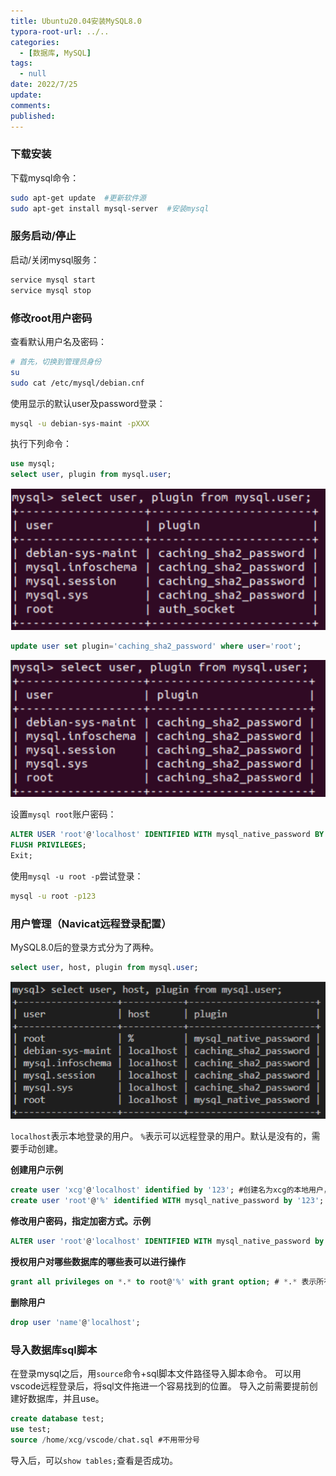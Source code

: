 ```yaml
---
title: Ubuntu20.04安装MySQL8.0
typora-root-url: ../..
categories:
  - [数据库, MySQL]
tags:
  - null 
date: 2022/7/25
update:
comments:
published:
---
```


### 下载安装

下载mysql命令：

```bash
sudo apt-get update  #更新软件源
sudo apt-get install mysql-server  #安装mysql
```

### 服务启动/停止

启动/关闭mysql服务：

```bash
service mysql start
service mysql stop
```

### 修改root用户密码

查看默认用户名及密码：

```bash
# 首先，切换到管理员身份
su
sudo cat /etc/mysql/debian.cnf
```

使用显示的默认user及password登录：

```bash
mysql -u debian-sys-maint -pXXX
```

执行下列命令：

```sql
use mysql;
select user, plugin from mysql.user;
```

![image-20220724225357816](../../images/Ubuntu20.04安装MySQL8.0/image-20220724225357816.png)

```sql
update user set plugin='caching_sha2_password' where user='root';
```

![image-20220724225327069](../../images/Ubuntu20.04安装MySQL8.0/image-20220724225327069.png)

设置`mysql root`账户密码：

```sql
ALTER USER 'root'@'localhost' IDENTIFIED WITH mysql_native_password BY '123';
FLUSH PRIVILEGES;
Exit;
```

使用`mysql -u root -p`尝试登录：

```bash
mysql -u root -p123
```

### 用户管理（Navicat远程登录配置）

MySQL8.0后的登录方式分为了两种。

```sql
select user, host, plugin from mysql.user;
```

![image-20220724225534065](../../images/Ubuntu20.04安装MySQL8.0/image-20220724225534065.png)

`localhost`表示本地登录的用户。
`%`表示可以远程登录的用户。默认是没有的，需要手动创建。

**创建用户示例**

```sql
create user 'xcg'@'localhost' identified by '123'; #创建名为xcg的本地用户，密码为123
create user 'root'@'%' identified WITH mysql_native_password by '123'; #创建名为root的远程用户，密码为123，指定加密方式。
```

**修改用户密码，指定加密方式。示例**

```sql
ALTER user 'root'@'localhost' IDENTIFIED WITH mysql_native_password by '123456';
```

**授权用户对哪些数据库的哪些表可以进行操作**

```sql
grant all privileges on *.* to root@'%' with grant option; # *.* 表示所有数据库的所有表
```

**删除用户**

```sql
drop user 'name'@'localhost';
```

### 导入数据库sql脚本

在登录mysql之后，用`source`命令+sql脚本文件路径导入脚本命令。
可以用vscode远程登录后，将sql文件拖进一个容易找到的位置。
导入之前需要提前创建好数据库，并且use。

```sql
create database test;
use test;
source /home/xcg/vscode/chat.sql #不用带分号
```

导入后，可以`show tables;`查看是否成功。